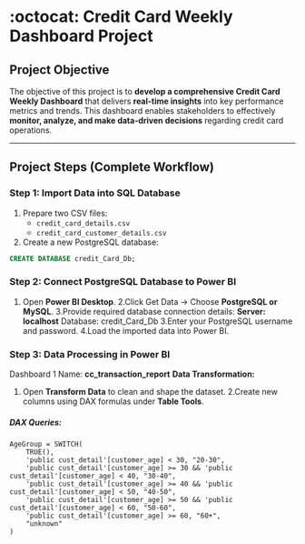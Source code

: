 # :octocat: Credit Card Weekly Dashboard Project

## Project Objective

The objective of this project is to **develop a comprehensive Credit Card Weekly Dashboard** that delivers **real-time insights** into key performance metrics and trends. This dashboard enables stakeholders to effectively **monitor, analyze, and make data-driven decisions** regarding credit card operations.

---

## Project Steps (Complete Workflow)

### Step 1: Import Data into SQL Database
1. Prepare two CSV files:
   - `credit_card_details.csv`
   - `credit_card_customer_details.csv`
2. Create a new PostgreSQL database:
```sql
CREATE DATABASE credit_Card_Db;
```
### Step 2: Connect PostgreSQL Database to Power BI
1. Open **Power BI Desktop**.
2.Click Get Data → Choose **PostgreSQL or MySQL**.
3.Provide required database connection details:
  **Server: localhost**
  Database: credit_Card_Db
3.Enter your PostgreSQL username and password.
4.Load the imported data into Power BI.
### Step 3: Data Processing in Power BI
Dashboard 1 Name: **cc_transaction_report**
**Data Transformation:**
1. Open **Transform Data** to clean and shape the dataset.
2.Create new columns using DAX formulas under **Table Tools**.
##### DAX Queries: 
``` Age Grouping (New Column)
AgeGroup = SWITCH(
    TRUE(),
    'public cust_detail'[customer_age] < 30, "20-30",
    'public cust_detail'[customer_age] >= 30 && 'public cust_detail'[customer_age] < 40, "30-40",
    'public cust_detail'[customer_age] >= 40 && 'public cust_detail'[customer_age] < 50, "40-50",
    'public cust_detail'[customer_age] >= 50 && 'public cust_detail'[customer_age] < 60, "50-60",
    'public cust_detail'[customer_age] >= 60, "60+",
    "unknown"
)
```

